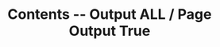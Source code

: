 ---
label: 8
title: Contents -- Output ALL / Page Output True
page_pdf_output: true
layout: table-of-contents
order: 18
presentation: list
search: false
---